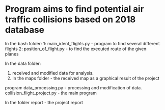# Program aims to find potential air traffic collisions based on 2018 database
In the bash folder:
1: main_ident_flights.py - program to find several different flights
2: position_of_flight.py - to find the executed route of the given planes

In the data folder:
1. received and modified data for analysis.
2. In the maps folder - the received map as a graphical result of the project

program data_processing.py - processing and modification of data.
collision_flight_project.py - the main program

In the folder report - the project report
